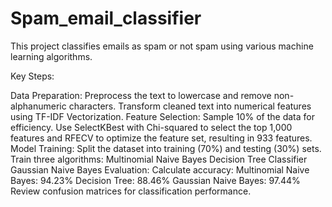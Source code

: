 # Spam_email_classifier

This project classifies emails as spam or not spam using various machine learning algorithms.

Key Steps:

Data Preparation:
Preprocess the text to lowercase and remove non-alphanumeric characters.
Transform cleaned text into numerical features using TF-IDF Vectorization.
Feature Selection:
Sample 10% of the data for efficiency.
Use SelectKBest with Chi-squared to select the top 1,000 features and RFECV to optimize the feature set, resulting in 933 features.
Model Training:
Split the dataset into training (70%) and testing (30%) sets.
Train three algorithms:
Multinomial Naive Bayes
Decision Tree Classifier
Gaussian Naive Bayes
Evaluation:
Calculate accuracy:
Multinomial Naive Bayes: 94.23%
Decision Tree: 88.46%
Gaussian Naive Bayes: 97.44%
Review confusion matrices for classification performance.
